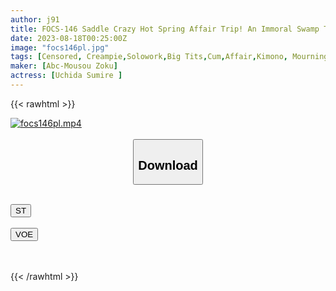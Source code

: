 ```yaml
---
author: j91
title: FOCS-146 Saddle Crazy Hot Spring Affair Trip! An Immoral Swamp That Can't Be Tasteful With A Wife F Cup Constricted Small Devil Beauty And Cum Swallowing & Creampie Sex Sumire Uchida
date: 2023-08-18T00:25:00Z
image: "focs146pl.jpg"
tags: [Censored, Creampie,Solowork,Big Tits,Cum,Affair,Kimono, Mourning	]
maker: [Abc-Mousou Zoku]
actress: [Uchida Sumire ]
---
```



{{< rawhtml >}}

<div class="video" data-videoid="AK878A6QjltX3Bx">
    <a href="javascript:;">
        <img src="https://my.j91.asia/posts/focs146pl/focs146pl.jpg" width="WIDTH" height="HEIGHT" alt="focs146pl.mp4" loading="lazy">
    </a>
</div>

<script type="text/javascript" src="https://j91.asia/asset/on-demand-st.js"></script>

<br>
  <link rel="stylesheet" href="https://j91.asia/asset/bs5.css">
  
  <center>
  <button class="btn btn-primary" type="button" data-bs-toggle="collapse" data-bs-target=".multi-collapse" aria-expanded="false" aria-controls="multiCollapseExample1 multiCollapseExample2"><h2>Download</h2></button></center>
</p>
<div class="row">
  <div class="col">
    <div class="collapse multi-collapse" id="multiCollapseExample1">
      <div class="card card-body">
	      	      <br>
<div class="buttons">  
<a href="https://streamtape.to/v/AK878A6QjltX3Bx"><button class="btn-hover color-3"><i class="fa fa-download"></i> ST</button></a></div>
    </div>
  </div>
</div>
  <div class="col">
    <div class="collapse multi-collapse" id="multiCollapseExample2">
      <div class="card card-body">
	      <br>
<div class="buttons">
    <a href="https://voe.sx/ogyh2pwssqja.html"><button class="btn-hover color-9"><i class="fa fa-download"></i> VOE</button></a></div>
<br><br>
      </div>
    </div>
  </div>
</div>

{{< /rawhtml >}}
